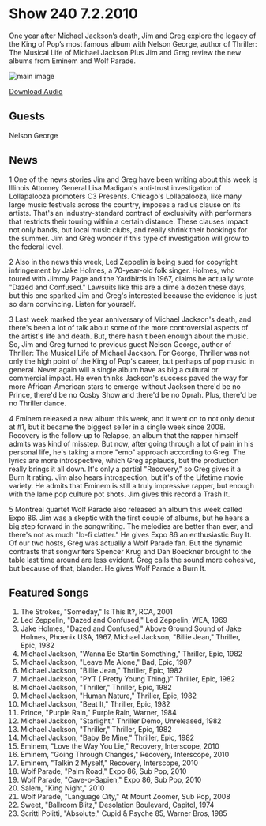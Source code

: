 # Show 240 7.2.2010
One year after Michael Jackson’s death, Jim and Greg explore the legacy of the King of Pop’s most famous album with Nelson George, author of Thriller: The Musical Life of Michael Jackson.Plus Jim and Greg review the new albums from Eminem and Wolf Parade.

![main image](http://www.soundopinions.org/images/2010/thriller.jpg)

[Download Audio](http://audio.soundopinions.org/streams/2010/07/so_20100702.m3u)

## Guests
Nelson George

## News
1 One of the news stories Jim and Greg have been writing about this week is Illinois Attorney General Lisa Madigan's anti-trust investigation of Lollapalooza promoters C3 Presents. Chicago's Lollapalooza, like many large music festivals across the country, imposes a radius clause on its artists. That's an industry-standard contract of exclusivity with performers that restricts their touring within a certain distance. These clauses impact not only bands, but local music clubs, and really shrink their bookings for the summer. Jim and Greg wonder if this type of investigation will grow to the federal level.

2 Also in the news this week, Led Zeppelin is being sued for copyright infringement by Jake Holmes, a 70-year-old folk singer. Holmes, who toured with Jimmy Page and the Yardbirds in 1967, claims he actually wrote "Dazed and Confused." Lawsuits like this are a dime a dozen these days, but this one sparked Jim and Greg's interested because the evidence is just so darn convincing. Listen for yourself.

3 Last week marked the year anniversary of Michael Jackson's death, and there's been a lot of talk about some of the more controversial aspects of the artist's life and death. But, there hasn't been enough about the music. So, Jim and Greg turned to previous guest Nelson George, author of Thriller: The Musical Life of Michael Jackson. For George, Thriller was not only the high point of the King of Pop's career, but perhaps of pop music in general. Never again will a single album have as big a cultural or commercial impact. He even thinks Jackson's success paved the way for more African-American stars to emerge-without Jackson there'd be no Prince, there'd be no Cosby Show and there'd be no Oprah. Plus, there'd be no Thriller dance. 

4 Eminem released a new album this week, and it went on to not only debut at #1, but it became the biggest seller in a single week since 2008. Recovery is the follow-up to Relapse, an album that the rapper himself admits was kind of misstep. But now, after going through a lot of pain in his personal life, he's taking a more "emo" approach according to Greg. The lyrics are more introspective, which Greg applauds, but the production really brings it all down. It's only a partial "Recovery," so Greg gives it a Burn It rating. Jim also hears introspection, but it's of the Lifetime movie variety. He admits that Eminem is still a truly impressive rapper, but enough with the lame pop culture pot shots. Jim gives this record a Trash It.

5 Montreal quartet Wolf Parade also released an album this week called Expo 86. Jim was a skeptic with the first couple of albums, but he hears a big step forward in the songwriting. The melodies are better than ever, and there's not as much "lo-fi clatter." He gives Expo 86 an enthusiastic Buy It. Of our two hosts, Greg was actually a Wolf Parade fan. But the dynamic contrasts that songwriters Spencer Krug and Dan Boeckner brought to the table last time around are less evident. Greg calls the sound more cohesive, but because of that, blander. He gives Wolf Parade a Burn It.

## Featured Songs
1. The Strokes, "Someday," Is This It?, RCA, 2001
2. Led Zeppelin, "Dazed and Confused," Led Zeppelin, WEA, 1969
3. Jake Holmes, "Dazed and Confused," Above Ground Sound of Jake Holmes, Phoenix USA, 1967, Michael Jackson, "Billie Jean," Thriller, Epic, 1982 
4. Michael Jackson, "Wanna Be Startin Something," Thriller, Epic, 1982
5. Michael Jackson, "Leave Me Alone," Bad, Epic, 1987
6. Michael Jackson, "Billie Jean," Thriller, Epic, 1982
7. Michael Jackson, "PYT ( Pretty Young Thing,)" Thriller, Epic, 1982
8. Michael Jackson, "Thriller," Thriller, Epic, 1982
9. Michael Jackson, "Human Nature," Thriller, Epic, 1982
10. Michael Jackson, "Beat It," Thriller, Epic, 1982
11. Prince, "Purple Rain," Purple Rain, Warner, 1984
12. Michael Jackson, "Starlight," Thriller Demo, Unreleased, 1982
13. Michael Jackson, "Thriller," Thriller, Epic, 1982
14. Michael Jackson, "Baby Be Mine," Thriller, Epic, 1982
15. Eminem, "Love the Way You Lie," Recovery, Interscope, 2010
16. Eminem, "Going Through Changes," Recovery, Interscope, 2010
17. Eminem, "Talkin 2 Myself," Recovery, Interscope, 2010
18. Wolf Parade, "Palm Road," Expo 86, Sub Pop, 2010
19. Wolf Parade, "Cave-o-Sapien," Expo 86, Sub Pop, 2010
20. Salem, "King Night," 2010
21. Wolf Parade, "Language City," At Mount Zoomer, Sub Pop, 2008
22. Sweet, "Ballroom Blitz," Desolation Boulevard, Capitol, 1974
23. Scritti Politti, "Absolute," Cupid & Psyche 85, Warner Bros, 1985

